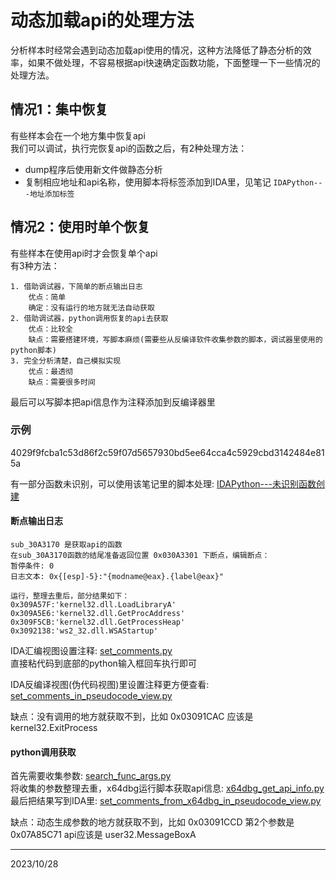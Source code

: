 # 动态加载api的处理方法

分析样本时经常会遇到动态加载api使用的情况，这种方法降低了静态分析的效率，如果不做处理，不容易根据api快速确定函数功能，下面整理一下一些情况的处理方法。

## 情况1：集中恢复
有些样本会在一个地方集中恢复api  
我们可以调试，执行完恢复api的函数之后，有2种处理方法：  
- dump程序后使用新文件做静态分析  
- 复制相应地址和api名称，使用脚本将标签添加到IDA里，见笔记 `IDAPython---地址添加标签`  

## 情况2：使用时单个恢复
有些样本在使用api时才会恢复单个api  
有3种方法：  
```
1. 借助调试器，下简单的断点输出日志
    优点：简单
    确定：没有运行的地方就无法自动获取
2. 借助调试器，python调用恢复的api去获取
    优点：比较全
    缺点：需要搭建环境，写脚本麻烦(需要些从反编译软件收集参数的脚本，调试器里使用的python脚本)
3. 完全分析清楚，自己模拟实现
    优点：最透彻
    缺点：需要很多时间
```

最后可以写脚本把api信息作为注释添加到反编译器里  

### 示例  
4029f9fcba1c53d86f2c59f07d5657930bd5ee64cca4c5929cbd3142484e815a  

有一部分函数未识别，可以使用该笔记里的脚本处理: [IDAPython---未识别函数创建](../../misc/IDAPython---未识别函数创建/readme.md)  

#### 断点输出日志  
```
sub_30A3170 是获取api的函数
在sub_30A3170函数的结尾准备返回位置 0x030A3301 下断点，编辑断点：
暂停条件: 0
日志文本: 0x{[esp]-5}:"{modname@eax}.{label@eax}"

运行，整理去重后，部分结果如下：
0x309A57F:'kernel32.dll.LoadLibraryA'
0x309A5E6:'kernel32.dll.GetProcAddress'
0x309F5CB:'kernel32.dll.GetProcessHeap'
0x3092138:'ws2_32.dll.WSAStartup'
```
IDA汇编视图设置注释: [set_comments.py](./files/set_comments.py)  
直接粘代码到底部的python输入框回车执行即可  

IDA反编译视图(伪代码视图)里设置注释更方便查看: [set_comments_in_pseudocode_view.py](./files/set_comments_in_pseudocode_view.py)  

缺点：没有调用的地方就获取不到，比如 0x03091CAC 应该是 kernel32.ExitProcess  

#### python调用获取  
首先需要收集参数: [search_func_args.py](./files/search_func_args.py)  
将收集的参数整理去重，x64dbg运行脚本获取api信息: [x64dbg_get_api_info.py](./files/x64dbg_get_api_info.py)  
最后把结果写到IDA里: [set_comments_from_x64dbg_in_pseudocode_view.py](./files/set_comments_in_pseudocode_view_from_x64dbg.py)  

缺点：动态生成参数的地方就获取不到，比如 0x03091CCD 第2个参数是 0x07A85C71 api应该是 user32.MessageBoxA  


---
2023/10/28  

